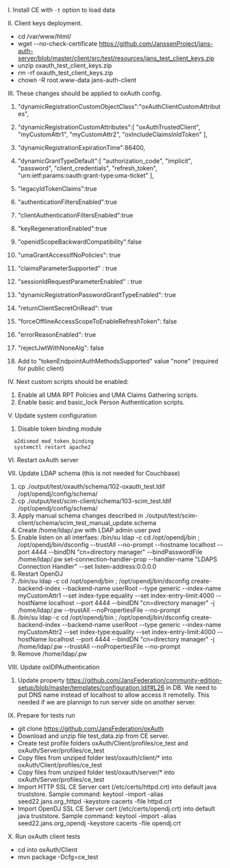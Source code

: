 I. Install CE with `-t` option to load data

II. Client keys deployment.
- cd /var/www/html/
- wget --no-check-certificate https://github.com/JanssenProject/jans-auth-server/blob/master/client/src/test/resources/jans_test_client_keys.zip
- unzip oxauth_test_client_keys.zip
- rm -rf oxauth_test_client_keys.zip
- chown -R root.www-data jans-auth-client

III. These changes should be applied to oxAuth config.
1. "dynamicRegistrationCustomObjectClass":"oxAuthClientCustomAttributes",

2. "dynamicRegistrationCustomAttributes":[
       "oxAuthTrustedClient",
       "myCustomAttr1",
       "myCustomAttr2",
       "oxIncludeClaimsInIdToken"
   ],

3. "dynamicRegistrationExpirationTime":86400,

4. "dynamicGrantTypeDefault":[
      "authorization_code",
      "implicit",
      "password",
      "client_credentials",
      "refresh_token",
      "urn:ietf:params:oauth:grant-type:uma-ticket"
   ],

5. "legacyIdTokenClaims":true
6. "authenticationFiltersEnabled":true
7. "clientAuthenticationFiltersEnabled":true
8. "keyRegenerationEnabled":true
9. "openidScopeBackwardCompatibility":false
10. "umaGrantAccessIfNoPolicies": true
11. "claimsParameterSupported" : true
12. "sessionIdRequestParameterEnabled" : true
13. "dynamicRegistrationPasswordGrantTypeEnabled": true
14. "returnClientSecretOnRead": true
15. "forceOfflineAccessScopeToEnableRefreshToken": false
16. "errorReasonEnabled": true 
17. "rejectJwtWithNoneAlg": false  
18. Add to "tokenEndpointAuthMethodsSupported" value "none" (required for public client)

IV. Next custom scripts should be enabled:
1. Enable all UMA RPT Policies and UMA Claims Gathering scripts.
2. Enable basic and basic_lock Person Authentication scripts.

V. Update system configuration
1. Disable token binding module
```
  a2dismod mod_token_binding
  systemctl restart apache2
```

VI. Restart oxAuth server

VII. Update LDAP schema (this is not needed for Couchbase)
1. cp ./output/test/oxauth/schema/102-oxauth_test.ldif /opt/opendj/config/schema/
2. cp ./output/test/scim-client/schema/103-scim_test.ldif /opt/opendj/config/schema/
3. Apply manual schema changes described in ./output/test/scim-client/schema/scim_test_manual_update.schema
4. Create /home/ldap/.pw with LDAP admin user pwd
5. Enable listen on all interfaes:
   /bin/su ldap -c cd /opt/opendj/bin ;  /opt/opendj/bin/dsconfig --trustAll --no-prompt --hostname localhost --port 4444 --bindDN "cn=directory manager" --bindPasswordFile /home/ldap/.pw set-connection-handler-prop --handler-name "LDAPS Connection Handler" --set listen-address:0.0.0.0
6. Restart OpenDJ
7. /bin/su ldap -c cd /opt/opendj/bin ;  /opt/opendj/bin/dsconfig create-backend-index --backend-name userRoot --type generic --index-name myCustomAttr1 --set index-type:equality --set index-entry-limit:4000 --hostName localhost --port 4444 --bindDN "cn=directory manager" -j /home/ldap/.pw --trustAll --noPropertiesFile --no-prompt
8. /bin/su ldap -c cd /opt/opendj/bin ;  /opt/opendj/bin/dsconfig create-backend-index --backend-name userRoot --type generic --index-name myCustomAttr2 --set index-type:equality --set index-entry-limit:4000 --hostName localhost --port 4444 --bindDN "cn=directory manager" -j /home/ldap/.pw --trustAll --noPropertiesFile --no-prompt
9. Remove /home/ldap/.pw

VIII. Update oxIDPAuthentication
1. Update property https://github.com/JansFederation/community-edition-setup/blob/master/templates/configuration.ldif#L26 in DB.
   We need to put DNS name instead of localhost to allow access it remotelly. This needed if we are plannign to run server side on another server.

IX. Prepare for tests run
- git clone https://github.com/JansFederation/oxAuth
- Download and unzip file test_data.zip from CE server.
- Create test profile folders oxAuth/Client/profiles/ce_test and oxAuth/Server/profiles/ce_test
- Copy files from unziped folder test/oxauth/client/* into oxAuth/Client/profiles/ce_test
- Copy files from unziped folder test/oxauth/server/* into oxAuth/Server/profiles/ce_test
- Import HTTP SSL CE Server cert (/etc/certs/httpd.crt) into default java truststore.
  Sample command: keytool -import -alias seed22.jans.org_httpd -keystore cacerts -file httpd.crt
- Import OpenDJ SSL CE Server cert (/etc/certs/opendj.crt) into default java truststore.
  Sample command: keytool -import -alias seed22.jans.org_opendj -keystore cacerts -file opendj.crt

X. Run oxAuth client tests
- cd into oxAuth/Client
- mvn package -Dcfg=ce_test
